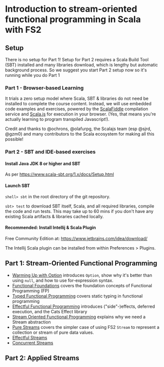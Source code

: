 # Introduction to stream-oriented functional programming in Scala with FS2

## Setup

There is no setup for Part 1! Setup for Part 2 requires a Scala Build Tool (SBT) installed and many libraries download,
which is lengthy but automatic background process. So we suggest you start Part 2 setup now so it's running while you do
Part 1

### Part 1 - Browser-based Learning

It trials a zero setup model where Scala, SBT & libraries do not need be installed to complete the course
content. Instead, we will use embedded code examples and exercises, powered by the [ScalaFiddle](https://scalafiddle.io/)
 compilation service and [Scala.js](https://www.scala-js.org/) for execution in your browser. (Yes, that means you're
 actually learning to program transpiled Javascript!).

Credit and thanks to @ochrons, @olafurpg, the Scalajs team (esp @sjrd, @gzm0) and many contributors to the Scala
ecosystem for making all this possible!

### Part 2 - SBT and IDE-based exercises

#### Install Java JDK 8 or higher and SBT

As per https://www.scala-sbt.org/1.x/docs/Setup.html

#### Launch SBT

`shell> sbt` in the root directory of the git repository.

`sbt> test` to download SBT itself, Scala, and all required libraries, compile the code and run tests. This may take up
to 60 mins if you don't have any existing Scala artifacts & libraries cached locally.

#### Recommended: Install Intellij & Scala Plugin

Free Community Edition at: https://www.jetbrains.com/idea/download/

The Intellij Scala plugin can be installed from within Preferences > Plugins.


## Part 1: Stream-Oriented Functional Programming

- [Warming Up with Option](./docs/WarmUpWithOption.md) introduces `Option`, show why it's better than using `null`,
 and how to use for-expression syntax.
- [Functional Foundations](./docs/FunctionalFoundations.md) covers the foundation concepts of Functional Programming
(FP)
- [Typed Functional Programming](./docs/TypedFunctionalProgramming.md) covers static typing in functional programming
- [Effectful Functional Programming](./docs/EffectfulFP.md) introduces ("side"-)effects, deferred execution, and the
Cats Effect library
- [Stream Oriented Functional Programming](./docs/StreamOrientedFP.md) explains why we need a Stream abstraction
- [Pure Streams](./docs/StreamOrientedFP.md) covers the simpler case of using FS2 `Stream` to represent a collection or
stream of pure data values.
- [Effectful Streams](./docs/EffectfulStreams.md)
- [Concurrent Streams](./docs/ConcurrentStreams.md)

## Part 2: Applied Streams